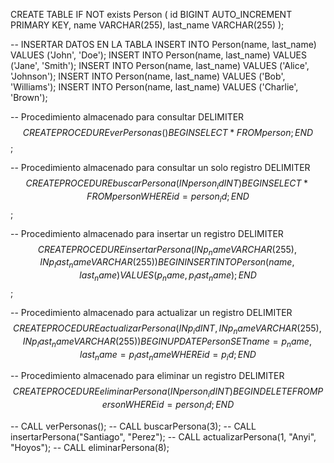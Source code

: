 CREATE TABLE IF NOT exists Person (
id BIGINT AUTO_INCREMENT PRIMARY KEY,
name VARCHAR(255),
last_name VARCHAR(255)
);

-- INSERTAR DATOS EN LA TABLA
INSERT INTO Person(name, last_name) VALUES ('John', 'Doe');
INSERT INTO Person(name, last_name) VALUES ('Jane', 'Smith');
INSERT INTO Person(name, last_name) VALUES ('Alice', 'Johnson');
INSERT INTO Person(name, last_name) VALUES ('Bob', 'Williams');
INSERT INTO Person(name, last_name) VALUES ('Charlie', 'Brown');

-- Procedimiento almacenado para consultar
DELIMITER $$
CREATE PROCEDURE verPersonas()
BEGIN
SELECT * FROM person;
END$$;

-- Procedimiento almacenado para consultar un solo registro
DELIMITER $$
CREATE PROCEDURE buscarPersona(IN person_id INT)
BEGIN
SELECT * FROM person WHERE id = person_id;
END$$;

-- Procedimiento almacenado para insertar un registro
DELIMITER $$
CREATE PROCEDURE insertarPersona(IN p_name VARCHAR(255), IN p_last_name VARCHAR(255))
BEGIN
INSERT INTO Person (name, last_name) VALUES (p_name, p_last_name);
END$$;

-- Procedimiento almacenado para actualizar un registro
DELIMITER $$
CREATE PROCEDURE actualizarPersona(IN p_id INT, IN p_name VARCHAR(255), IN p_last_name VARCHAR(255))
BEGIN
UPDATE Person SET name = p_name, last_name = p_last_name WHERE id = p_id;
END$$

-- Procedimiento almacenado para eliminar un registro
DELIMITER $$
CREATE PROCEDURE eliminarPersona(IN person_id INT)
BEGIN
DELETE FROM Person WHERE id = person_id;
END$$


-- CALL verPersonas();
-- CALL buscarPersona(3);
-- CALL insertarPersona("Santiago", "Perez");
-- CALL actualizarPersona(1, "Anyi", "Hoyos");
-- CALL eliminarPersona(8);

